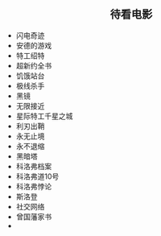 <center> <h2>待看电影</h2> </center>

+ 闪电奇迹
+ 安德的游戏
+ 特工绍特
+ 超新约全书
+ 饥饿站台
+ 极线杀手
+ 黑镜
+ 无限接近
+ 星际特工千星之城
+ 利刃出鞘
+ 永无止境
+ 永不退缩
+ 黑暗塔
+ 科洛弗档案
+ 科洛弗道10号
+ 科洛弗悖论
+ 斯洛登
+ 社交网络
+ 曾国藩家书
+ 
